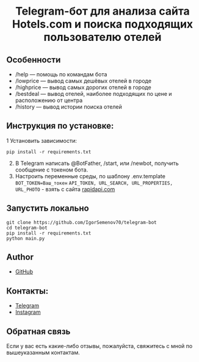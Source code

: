 # <p align="center">Telegram-бот для анализа сайта Hotels.com и поиска подходящих пользователю отелей </p>

## Особенности
- /help — помощь по командам бота
- /lowprice — вывод самых дешёвых отелей в городе
- /highprice — вывод самых дорогих отелей в городе
- /bestdeal — вывод отелей, наиболее подходящих по цене и расположению от центра
- /history — вывод истории поиска отелей

## Инструкция по установке:
1 Установить зависимости:
```
pip install -r requirements.txt
```
2) В Telegram написать @BotFather, /start, или /newbot, получить сообщение с токеном бота.
3) Настроить переменные среды, по шаблону .env.template
`BOT_TOKEN=Ваш_токен`
`API_TOKEN, URL_SEARCH, URL_PROPERTIES, URL_PHOTO` - взять с сайта <a href="https://rapidapi.com/ru/apidojo/api/hotels4/">rapidapi.com</a>
## Запустить локально
```
git clone https://github.com/IgorSemenov70/telegram-bot
cd telegram-bot
pip install -r requirements.txt
python main.py
```
## Author
- [GitHub](https://github.com/IgorSemenov70)

## Контакты:
- [Telegram](https://t.me/igor_Semenov70/)
- [Instagram](https://www.instagram.com/igor_semenov70/)

## Обратная связь
Если у вас есть какие-либо отзывы, пожалуйста, свяжитесь с мной по вышеуказанным контактам.